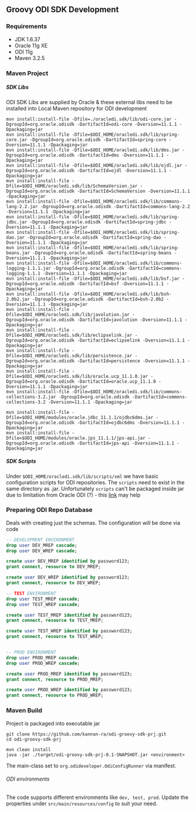 ## Groovy ODI SDK Development

### Requirements
* JDK 1.6.37
* Oracle 11g XE
* ODI 11g
* Maven 3.2.5


### Maven Project

##### SDK Libs
ODI SDK Libs are supplied by Oracle & these external libs need to be installed into Local Maven repository for ODI development 

```
mvn install:install-file -Dfile=./oracledi.sdk/lib/odi-core.jar -DgroupId=org.oracle.odisdk -DartifactId=odi-core -Dversion=11.1.1 -Dpackaging=jar
mvn install:install-file -Dfile=$ODI_HOME/oracledi.sdk/lib/spring-core.jar -DgroupId=org.oracle.odisdk -DartifactId=spring-core -Dversion=11.1.1 -Dpackaging=jar
mvn install:install-file -Dfile=$ODI_HOME/oracledi.sdk/lib/dms.jar -DgroupId=org.oracle.odisdk -DartifactId=dms -Dversion=11.1.1 -Dpackaging=jar
mvn install:install-file -Dfile=$ODI_HOME/oracledi.sdk/lib/ojdl.jar -DgroupId=org.oracle.odisdk -DartifactId=ojdl -Dversion=11.1.1 -Dpackaging=jar
mvn install:install-file -Dfile=$ODI_HOME/oracledi.sdk/lib/SchemaVersion.jar -DgroupId=org.oracle.odisdk -DartifactId=SchemaVersion -Dversion=11.1.1 -Dpackaging=jar
mvn install:install-file -Dfile=$ODI_HOME/oracledi.sdk/lib/commons-lang-2.2.jar -DgroupId=org.oracle.odisdk -DartifactId=commons-lang-2.2 -Dversion=11.1.1 -Dpackaging=jar
mvn install:install-file -Dfile=$ODI_HOME/oracledi.sdk/lib/spring-jdbc.jar -DgroupId=org.oracle.odisdk -DartifactId=spring-jdbc -Dversion=11.1.1 -Dpackaging=jar
mvn install:install-file -Dfile=$ODI_HOME/oracledi.sdk/lib/spring-dao.jar -DgroupId=org.oracle.odisdk -DartifactId=spring-dao -Dversion=11.1.1 -Dpackaging=jar
mvn install:install-file -Dfile=$ODI_HOME/oracledi.sdk/lib/spring-beans.jar -DgroupId=org.oracle.odisdk -DartifactId=spring-beans -Dversion=11.1.1 -Dpackaging=jar
mvn install:install-file -Dfile=$ODI_HOME/oracledi.sdk/lib/commons-logging-1.1.1.jar -DgroupId=org.oracle.odisdk -DartifactId=commons-logging-1.1.1 -Dversion=11.1.1 -Dpackaging=jar
mvn install:install-file -Dfile=$ODI_HOME/oracledi.sdk/lib/bsf.jar -DgroupId=org.oracle.odisdk -DartifactId=bsf -Dversion=11.1.1 -Dpackaging=jar
mvn install:install-file -Dfile=$ODI_HOME/oracledi.sdk/lib/bsh-2.0b2.jar -DgroupId=org.oracle.odisdk -DartifactId=bsh-2.0b2 -Dversion=11.1.1 -Dpackaging=jar
mvn install:install-file -Dfile=$ODI_HOME/oracledi.sdk/lib/javolution.jar -DgroupId=org.oracle.odisdk -DartifactId=javolution -Dversion=11.1.1 -Dpackaging=jar
mvn install:install-file -Dfile=$ODI_HOME/oracledi.sdk/lib/eclipselink.jar -DgroupId=org.oracle.odisdk -DartifactId=eclipselink -Dversion=11.1.1 -Dpackaging=jar
mvn install:install-file -Dfile=$ODI_HOME/oracledi.sdk/lib/persistence.jar -DgroupId=org.oracle.odisdk -DartifactId=persistence -Dversion=11.1.1 -Dpackaging=jar
mvn install:install-file -Dfile=$ODI_HOME/oracledi.sdk/lib/oracle.ucp_11.1.0.jar -DgroupId=org.oracle.odisdk -DartifactId=oracle.ucp_11.1.0 -Dversion=11.1.1 -Dpackaging=jar
mvn install:install-file -Dfile=$ODI_HOME/oracledi.sdk/lib/commons-collections-3.2.jar -DgroupId=org.oracle.odisdk -DartifactId=commons-collections-3.2 -Dversion=11.1.1 -Dpackaging=jar

mvn install:install-file -Dfile=$ODI_HOME/modules/oracle.jdbc_11.1.1/ojdbc6dms.jar -DgroupId=org.oracle.odisdk -DartifactId=ojdbc6dms -Dversion=11.1.1 -Dpackaging=jar
mvn install:install-file -Dfile=$ODI_HOME/modules/oracle.jps_11.1.1/jps-api.jar -DgroupId=org.oracle.odisdk -DartifactId=jps-api -Dversion=11.1.1 -Dpackaging=jar
```

##### SDK Scripts

Under `$ODI_HOME/oracledi.sdk/lib/scripts/xml` we have basic configuration scripts for ODI repositories. The `scripts` need to exist in the same directory as .jar.
Unfortunately `scripts` can't be packaged inside jar due to limitation from Oracle ODI (?) - this [link](https://stackoverflow.com/questions/6192661/how-to-reference-a-resource-file-correctly-for-jar-and-debugging) may help 

### Preparing ODI Repo Database

Deals with creating just the schemas. The configuration will be done via code
```sql
-- DEVELOPMENT ENVIRONMENT
drop user DEV_MREP cascade;
drop user DEV_WREP cascade;

create user DEV_MREP identified by password123;
grant connect, resource to DEV_MREP;

create user DEV_WREP identified by password123;
grant connect, resource to DEV_WREP;

-- TEST ENVIRONMENT
drop user TEST_MREP cascade;
drop user TEST_WREP cascade;

create user TEST_MREP identified by password123;
grant connect, resource to TEST_MREP;

create user TEST_WREP identified by password123;
grant connect, resource to TEST_WREP;


-- PROD ENVIRONMENT
drop user PROD_MREP cascade;
drop user PROD_WREP cascade;

create user PROD_MREP identified by password123;
grant connect, resource to PROD_MREP;

create user PROD_WREP identified by password123;
grant connect, resource to PROD_WREP;
```

### Maven Build
Project is packaged into executable jar
```
git clone https://github.com/kannan-ra/odi-groovy-sdk-prj.git
cd odi-groovy-sdk-prj

mvn clean install
java -jar ./target/odi-groovy-sdk-prj-0.1-SNAPSHOT.jar <environment>
```

The main-class set to `org.odideveloper.OdiConfigRunner` via manifest.

###### ODI environments
The code supports different environments like `dev, test, prod`. Update the properties under `src/main/resources/config` to suit your need.